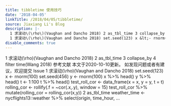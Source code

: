 ```yaml
---
title: tibbletime 使用技巧
date: '2018-04-05'
linkTitle: /2018/04/05/tibbletime/
source: Jiaxiang Li's Blog
description: |-
  1 求滚动\(\rho\)(Vaughan and Dancho 2018) 2 as_tbl_time 3 collapse_by 4 filter time(Wang 2018) 参考文献 本文于2020-10-10更新。 如发现问题或者有建议，欢迎提交 Issue
  1 求滚动\(\rho\)(Vaughan and Dancho 2018) set.seed(123) x &lt;- rnorm(100) set.seed(456) y &lt;- rnorm(100) x %&gt;% head() y %&gt;% head() t &lt;- 1:100 t %&gt;% head() test_roll_cor &lt;- data_frame(x = x, y = y, t = t) rolling_cor &lt;- rollify(.f = ~cor(.x,.y), window = 15) test_roll_cor %&gt;% mutate(rolling_cor = rolling_cor(x,y)) 2 as_tbl_time weather_time &lt;- nycflights13::weather %&gt;% select(origin, time_hour, ...
disable_comments: true
---
```

1 求滚动\(\rho\)(Vaughan and Dancho 2018) 2 as_tbl_time 3 collapse_by 4 filter time(Wang 2018) 参考文献 本文于2020-10-10更新。 如发现问题或者有建议，欢迎提交 Issue
1 求滚动\(\rho\)(Vaughan and Dancho 2018) set.seed(123) x &lt;- rnorm(100) set.seed(456) y &lt;- rnorm(100) x %&gt;% head() y %&gt;% head() t &lt;- 1:100 t %&gt;% head() test_roll_cor &lt;- data_frame(x = x, y = y, t = t) rolling_cor &lt;- rollify(.f = ~cor(.x,.y), window = 15) test_roll_cor %&gt;% mutate(rolling_cor = rolling_cor(x,y)) 2 as_tbl_time weather_time &lt;- nycflights13::weather %&gt;% select(origin, time_hour, ...
